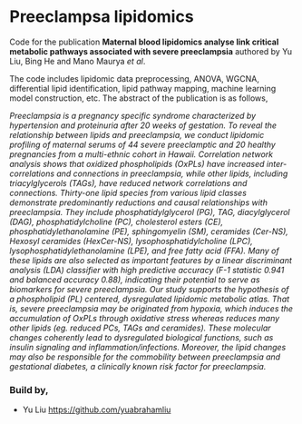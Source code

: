 # Preeclampsa lipidomics
Code for the publication **Maternal blood lipidomics analyse link critical metabolic pathways associated with severe preeclampsia** authored by Yu Liu, Bing He and Mano Maurya *et al*.

The code includes lipidomic data preprocessing, ANOVA, WGCNA, differential lipid identification, lipid pathway mapping, machine learning model construction, etc.
The abstract of the publication is as follows, 

*Preeclampsia is a pregnancy specific syndrome characterized by hypertension and proteinuria after 20 weeks of gestation. To reveal the relationship between lipids and preeclampsia, we conduct lipidomic profiling of maternal serums of 44 severe preeclamptic and 20 healthy pregnancies from a multi-ethnic cohort in Hawaii. Correlation network analysis shows that oxidized phospholipids (OxPLs) have increased inter-correlations and connections in preeclampsia, while other lipids, including triacylglycerols (TAGs), have reduced network correlations and connections. Thirty-one lipid species from various lipid classes demonstrate predominantly reductions and causal relationships with preeclampsia. They include  phosphatidylglycerol (PG), TAG, diacylglycerol (DAG), phosphatidylcholine (PC), cholesterol esters (CE), phosphatidylethanolamine (PE), sphingomyelin (SM), ceramides (Cer-NS), Hexosyl ceramides (HexCer-NS), lysophosphatidylcholine (LPC), lysophosphatidylethanolamine (LPE), and free fatty acid (FFA). Many of these lipids are also selected as important features by a linear discriminant analysis (LDA) classifier with high predictive accuracy (F-1 statistic 0.941 and balanced accuracy 0.88), indicating their potential to serve as biomarkers for severe preeclampsia. Our study supports the hypothesis of a phospholipid (PL) centered, dysregulated lipidomic metabolic atlas. That is, severe preeclampsia may be originated from hypoxia, which induces the accumulation of OxPLs through oxidative stress whereas reduces many other lipids (eg. reduced PCs, TAGs and ceramides). These molecular changes coherently lead to dysregulated biological functions, such as insulin signaling and inflammation/infections. Moreover, the lipid changes may also be responsible for the commobility between preeclampsia and gestational diabetes, a clinically known risk factor for preeclampsia.*

### Build by, 
- Yu Liu https://github.com/yuabrahamliu
